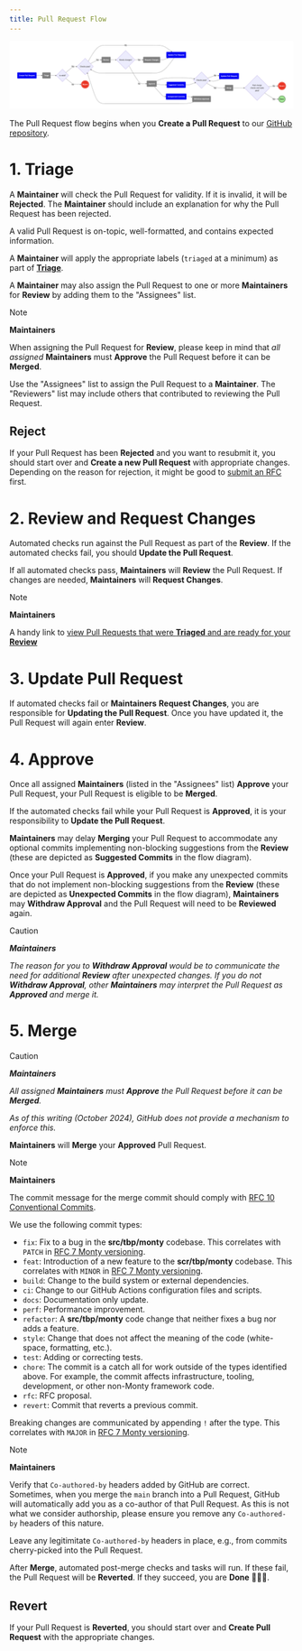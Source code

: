 ```yaml
---
title: Pull Request Flow
---
```

![Blue: Contributor responsibility  <br>Gray: Maintainer responsibility](../../figures/contributing/pull_request_flow.png)


The Pull Request flow begins when you **Create a Pull Request** to our [GitHub repository](https://github.com/thousandbrainsproject/tbp.monty/pulls).

# 1. Triage

A **Maintainer** will check the Pull Request for validity. If it is invalid, it will be **Rejected**. The **Maintainer** should include an explanation for why the Pull Request has been rejected.

A valid Pull Request is on-topic, well-formatted, and contains expected information.

A **Maintainer** will apply the appropriate labels (`triaged` at a minimum) as part of **[Triage](../guides-for-maintainers/triage.md#pull-request-triage)**.

A **Maintainer** may also assign the Pull Request to one or more **Maintainers** for **Review** by adding them to the "Assignees" list.

> [!NOTE]
> **Maintainers**
>
> When assigning the Pull Request for **Review**, please keep in mind that _all assigned_ **Maintainers** must **Approve** the Pull Request before it can be **Merged**.
>
> Use the "Assignees" list to assign the Pull Request to a **Maintainer**. The "Reviewers" list may include others that contributed to reviewing the Pull Request.

## Reject

If your Pull Request has been **Rejected** and you want to resubmit it, you should start over and **Create a new Pull Request** with appropriate changes. Depending on the reason for rejection, it might be good to [submit an RFC](../request-for-comments-rfc.md) first.

# 2. Review and Request Changes

Automated checks run against the Pull Request as part of the **Review**. If the automated checks fail, you should **Update the Pull Request**.

If all automated checks pass, **Maintainers** will **Review** the Pull Request. If changes are needed, **Maintainers** will **Request Changes**.

> [!NOTE]
> **Maintainers**
>
> A handy link to [view Pull Requests that were **Triaged** and are ready for your **Review**](https://github.com/thousandbrainsproject/tbp.monty/pulls?q=is%3Aopen+is%3Apr+label%3Atriaged+review-requested%3A@me)

# 3. Update Pull Request

If automated checks fail or **Maintainers** **Request Changes**, you are responsible for **Updating the Pull Request**. Once you have updated it, the Pull Request will again enter **Review**.

# 4. Approve

Once all assigned **Maintainers** (listed in the "Assignees" list) **Approve** your Pull Request, your Pull Request is eligible to be **Merged**.

If the automated checks fail while your Pull Request is **Approved**, it is your responsibility to **Update the Pull Request**.

**Maintainers** may delay **Merging** your Pull Request to accommodate any optional commits implementing non-blocking suggestions from the **Review** (these are depicted as **Suggested Commits** in the flow diagram).

Once your Pull Request is **Approved**, if you make any unexpected commits that do not implement non-blocking suggestions from the **Review** (these are depicted as **Unexpected Commits** in the flow diagram), **Maintainers** may **Withdraw Approval** and the Pull Request will need to be **Reviewed** again.

> [!CAUTION]
> _**Maintainers**_
>
> _The reason for you to **Withdraw Approval** would be to communicate the need for additional **Review** after unexpected changes. If you do not **Withdraw Approval**, other **Maintainers** may interpret the Pull Request as **Approved** and merge it._

# 5. Merge

> [!CAUTION]
> _**Maintainers**_
>
> _All assigned **Maintainers** must **Approve** the Pull Request before it can be **Merged**._
>
> _As of this writing (October 2024), GitHub does not provide a mechanism to enforce this._

**Maintainers** will **Merge** your **Approved** Pull Request.

> [!NOTE]
> **Maintainers**
>
> The commit message for the merge commit should comply with [RFC 10 Conventional Commits](https://github.com/thousandbrainsproject/tbp.monty/blob/main/rfcs/0010_conventional_commits.md).
>
> We use the following commit types:
>
> * `fix`: Fix to a bug in the **src/tbp/monty** codebase. This correlates with `PATCH` in [RFC 7 Monty versioning](https://github.com/thousandbrainsproject/tbp.monty/blob/main/rfcs/0007_monty_versioning.md).
> * `feat`: Introduction of a new feature to the **scr/tbp/monty** codebase. This correlates with `MINOR` in [RFC 7 Monty versioning](https://github.com/thousandbrainsproject/tbp.monty/blob/main/rfcs/0007_monty_versioning.md).
> * `build`: Change to the build system or external dependencies.
> * `ci`: Change to our GitHub Actions configuration files and scripts.
> * `docs`: Documentation only update.
> * `perf`: Performance improvement.
> * `refactor`: A **src/tbp/monty** code change that neither fixes a bug nor adds a feature.
> * `style`: Change that does not affect the meaning of the code (white-space, formatting, etc.).
> * `test`: Adding or correcting tests.
> * `chore`: The commit is a catch all for work outside of the types identified above. For example, the commit affects infrastructure, tooling, development, or other non-Monty framework code.
> * `rfc`: RFC proposal.
> * `revert`: Commit that reverts a previous commit.
>
> Breaking changes are communicated by appending `!` after the type. This correlates with `MAJOR` in [RFC 7 Monty versioning](https://github.com/thousandbrainsproject/tbp.monty/blob/main/rfcs/0007_monty_versioning.md).

> [!NOTE]
> **Maintainers**
>
> Verify that `Co-authored-by` headers added by GitHub are correct. Sometimes, when you merge the `main` branch into a Pull Request, GitHub will automatically add you as a co-author of that Pull Request. As this is not what we consider authorship, please ensure you remove any `Co-authored-by` headers of this nature.
>
> Leave any legitimitate `Co-authored-by` headers in place, e.g., from commits cherry-picked into the Pull Request.


After **Merge**, automated post-merge checks and tasks will run. If these fail, the Pull Request will be **Reverted**. If they succeed, you are **Done** 🥳🎉🎊.

## Revert

If your Pull Request is **Reverted**, you should start over and **Create Pull Request** with the appropriate changes.
